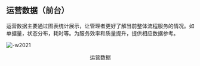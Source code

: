 ## 运营数据（前台）

运营数据主要通过图表统计展示，让管理者更好了解当前整体流程服务的情况。如单据量，状态分布，耗时等。为服务效率和质量提升，提供相应数据参考。

![-w2021](../../media/21e2fae40c243019f5eb01518a4cd2c9.png)

<center>运营数据</center>